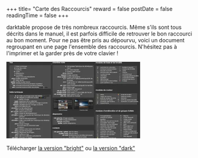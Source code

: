 +++
title= "Carte des Raccourcis"
reward = false
postDate = false
readingTime = false
+++

darktable propose de très nombreux raccourcis. Même s'ils sont tous décrits dans le manuel, il est parfois difficile de retrouver le bon raccourci au bon moment. Pour ne pas être pris au dépourvu, voici un document regroupant en une page l'ensemble des raccourcis. N'hésitez pas à l'imprimer et la garder près de votre clavier !

![](images/carte-reference.webp)

Télécharger [la version "bright"](https://github.com/x9foo/darktable-refcard/releases/download/v0.5/darktable-refcard-a4paper-french-bright-0.5.pdf) ou [la version "dark"](https://github.com/x9foo/darktable-refcard/releases/download/v0.5/darktable-refcard-a4paper-french-dark-0.5.pdf)
